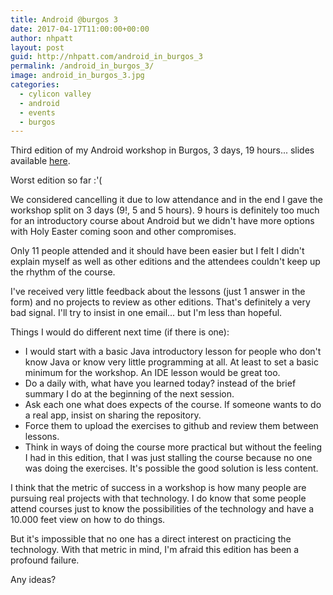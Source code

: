 ```yaml
---
title: Android @burgos 3
date: 2017-04-17T11:00:00+00:00
author: nhpatt
layout: post
guid: http://nhpatt.com/android_in_burgos_3
permalink: /android_in_burgos_3/
image: android_in_burgos_3.jpg
categories:
  - cylicon valley
  - android
  - events
  - burgos
---
```


Third edition of my Android workshop in Burgos, 3 days, 19 hours... slides available [here](https://drive.google.com/open?id=0B9B4rs_8HCRGS0JzaTFfOWpjLWs).

Worst edition so far :'(

We considered cancelling it due to low attendance and in the end I gave the workshop split on 3 days (9!, 5 and 5 hours). 
9 hours is definitely too much for an introductory course about Android but we didn't have more options with Holy Easter coming soon 
and other compromises.

Only 11 people attended and it should have been easier but I felt I didn't explain myself as well as other editions and 
the attendees couldn't keep up the rhythm of the course. 

I've received very little feedback about the lessons (just 1 answer in the form) and no projects to review as other editions. 
That's definitely a very bad signal. I'll try to insist in one email... but I'm less than hopeful.

Things I would do different next time (if there is one):

* I would start with a basic Java introductory lesson for people who don't know Java or know very little programming at all. 
At least to set a basic minimum for the workshop. An IDE lesson would be great too.
* Do a daily with, what have you learned today? instead of the brief summary I do at the beginning of the next session.
* Ask each one what does expects of the course. If someone wants to do a real app, insist on sharing the repository.
* Force them to upload the exercises to github and review them between lessons.
* Think in ways of doing the course more practical but without the feeling I had in this edition, that I was just stalling 
the course because no one was doing the exercises. It's possible the good solution is less content.

I think that the metric of success in a workshop is how many people are pursuing real projects with that technology. 
I do know that some people attend courses just to know the possibilities of the technology and have a 10.000 feet view on how to do things.

But it's impossible that no one has a direct interest on practicing the technology. With that metric in mind, I'm afraid this edition has been a 
profound failure.

Any ideas?
